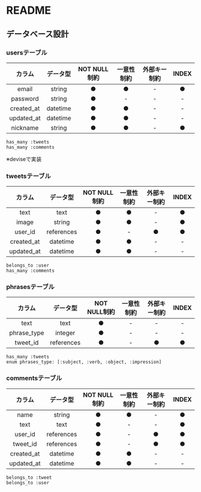 # README
## データベース設計
### usersテーブル

|カラム|データ型|NOT NULL制約|一意性制約|外部キー制約|INDEX|
|:--:|:--:|:--:|:--:|:--:|:--:|
|email|string|●|●|-|●|
|password|string|●|-|-|-|
|created_at|datetime|●|●|-|-|
|updated_at|datetime|●|●|-|-|
|nickname|string|●|●|-|●|

```
has_many :tweets
has_many :comments 
```

※deviseで実装

### tweetsテーブル

|カラム|データ型|NOT NULL制約|一意性制約|外部キー制約|INDEX|
|:--:|:--:|:--:|:--:|:--:|:--:|
|text|text|●|●|-|●|
|image|string|●|●|-|●|
|user_id|references|●|-|●|●|
|created_at|datetime|●|●|-|-|
|updated_at|datetime|●|●|-|-|

```
belongs_to :user
has_many :comments
```

### phrasesテーブル

|カラム|データ型|NOT NULL制約|一意性制約|外部キー制約|INDEX|
|:--:|:--:|:--:|:--:|:--:|:--:|
|text|text|●|-|-|-|
|phrase_type|integer|●|-|-|-|
|tweet_id|references|●|-|●|●|

```
has_many :tweets
enum phrases_type: [:subject, :verb, :object, :impression]
```

### commentsテーブル
 
|カラム|データ型|NOT NULL制約|一意性制約|外部キー制約|INDEX|
|:--:|:--:|:--:|:--:|:--:|:--:|
|name|string|●|●|-|●|
|text|text|●|-|-|●|
|user_id|references|●|-|●|●|
|tweet_id|references|●|-|●|●|
|created_at|datetime|●|●|-|-|
|updated_at|datetime|●|●|-|-|

```
belongs_to :tweet
belongs_to :user    
```

